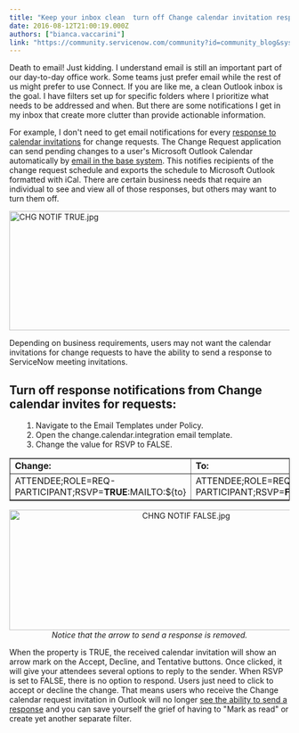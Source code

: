 ```yaml
---
title: "Keep your inbox clean  turn off Change calendar invitation responses"
date: 2016-08-12T21:00:19.000Z
authors: ["bianca.vaccarini"]
link: "https://community.servicenow.com/community?id=community_blog&sys_id=740d6aa5dbd0dbc01dcaf3231f9619a0"
---
```

<p>Death to email! Just kidding. I understand email is still an important part of our day-to-day office work. Some teams just prefer email while the rest of us might prefer to use Connect. If you are like me, a clean Outlook inbox is the goal. I have filters set up for specific folders where I prioritize what needs to be addressed and when. But there are some notifications I get in my inbox that create more clutter than provide actionable information.</p><p></p><p>For example, I don't need to get email notifications for every <a title="i.service-now.com/kb_view.do?sysparm_article=KB0596327" href="https://hi.service-now.com/kb_view.do?sysparm_article=KB0596327">response to calendar invitations</a> for change requests. The Change Request application can send pending changes to a user's Microsoft Outlook Calendar automatically by <a title="ocs.servicenow.com/bundle/geneva-servicenow-platform/page/administer/reference_pages/reference/r_BaselineEmailNotifications.html" href="https://docs.servicenow.com/bundle/geneva-servicenow-platform/page/administer/reference_pages/reference/r_BaselineEmailNotifications.html">email in the base system</a>. This notifies recipients of the change request schedule and exports the schedule to Microsoft Outlook formatted with iCal. There are certain business needs that require an individual to see and view all of those responses, but others may want to turn them off.</p><p><img   alt="CHG NOTIF TRUE.jpg" class="image-1 jive-image" src="3fd49042db589704ed6af3231f961958.iix" style="width: 620px; height: 214px; display: block; margin-left: auto; margin-right: auto;"/></p><p></p><p>Depending on business requirements, users may not want the calendar invitations for change requests to have the ability to send a response to ServiceNow meeting invitations.</p><p></p><h2>Turn off response notifications from Change calendar invites for requests:</h2><ol><ol><li>Navigate to the Email Templates under Policy.</li><li>Open the change.calendar.integration email template.</li><li>Change the value for RSVP to FALSE.</li></ol></ol><table border="1"><tbody><tr><td><strong>Change:</strong></td><td><strong>To:</strong></td></tr><tr><td>ATTENDEE;ROLE=REQ-PARTICIPANT;RSVP=<strong>TRUE</strong>:MAILTO:${to}</td><td>ATTENDEE;ROLE=REQ-PARTICIPANT;RSVP=<strong>FALSE</strong>:MAILTO:${to}</td></tr></tbody></table><p></p><p style="text-align: center;"><img   alt="CHNG NOTIF FALSE.jpg" class="image-2 jive-image" src="19983bf9db101304b322f4621f961912.iix" style="width: 620px; height: 216px; display: block; margin-left: auto; margin-right: auto;"/><em>Notice that the arrow to send a response is removed.</em></p><p></p><p>When the property is TRUE, the received calendar invitation will show an arrow mark on the Accept, Decline, and Tentative buttons. Once clicked, it will give your attendees several options to reply to the sender. When RSVP is set to FALSE, there is no option to respond. Users just need to click to accept or decline the change. That means users who receive the Change calendar request invitation in Outlook will no longer <a title="i.service-now.com/kb_view.do?sysparm_article=KB0596327" href="https://hi.service-now.com/kb_view.do?sysparm_article=KB0596327">see the ability to send a response</a> and you can save yourself the grief of having to "Mark as read" or create yet another separate filter.</p>